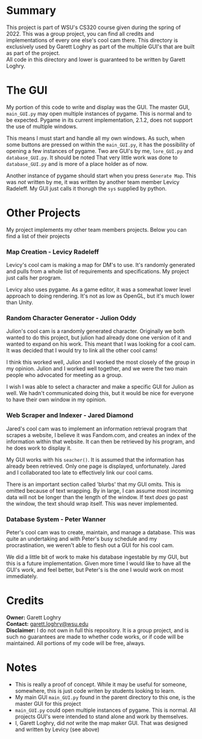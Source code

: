 # Summary
This project is part of WSU's CS320 course given during the spring of 2022. 
This was a group project, you can find all credits and implementations of every one else's cool cam there. 
This directory is exclusively used by Garett Loghry as part of the multiple GUI's that are built as part of the project.  
All code in this directory and lower is guaranteed to be written by Garett Loghry.

# The GUI
My portion of this code to write and display was the GUI. The master GUI, `main_GUI.py` may open 
    multiple instances of pygame. This is normal and to be expected. Pygame in its current implementation, 
    2.1.2, does not support the use of multiple windows.  

This means I must start and handle all my own windows. 
    As such, when some buttons are pressed on within the `main_GUI.py`, it has the possibility of opening a few 
    instances of pygame. Two are GUI's by me, `lore_GUI.py` and `database_GUI.py`. It should be noted 
    That very little work was done to `database_GUI.py` and is more of a place holder as of now.  

Another instance of pygame should start when you press `Generate Map`. This was *not* written by me, it was written 
    by another team member Levicy Radeleff. My GUI just calls it thorugh the `sys` supplied by python. 

# Other Projects
My project implements my other team members projects. Below you can find a list of their projects

### Map Creation - Levicy Radeleff
Levicy's cool cam is making a map for DM's to use. It's randomly generated and pulls 
    from a whole list of requirements and specifications. My project just calls her program.  

Levicy also uses pygame. As a game editor, it was a somewhat lower level approach to doing rendering. 
    It's not as low as OpenGL, but it's much lower than Unity.

### Random Character Generator - Julion Oddy
Julion's cool cam is a randomly generated character. Originally we both wanted to do this project, 
    but julion had already done one version of it and wanted to expand on his work. This meant 
    that I was looking for a cool cam. It was decided that I would try to link all the other cool cams! 

I think this worked well, Julion and I worked the most closely of the group in my opinion. 
    Julion and I worked well together, and we were the two main people who advocated for meeting as a group.  

I wish I was able to select a character and make a specific GUI for Julion as well. We hadn't communicated 
    doing this, but it would be nice for everyone to have their own window in my opinion.


### Web Scraper and Indexer - Jared Diamond
Jared's cool cam was to implement an information retrieval program that scrapes a website, 
    I believe it was Fandom.com, and creates an index of the information within that website. 
    It can then be retrieved by his program, and he does work to display it.  

My GUI works with his `seacher()`. It is assumed that the information has already been retrieved. 
    Only one page is displayed, unfortunately. Jared and I collaborated too late to effectively link our cool cams.  

There is an important section called 'blurbs' that my GUI omits. This is omitted because of text wrapping. 
    By in large, I can assume most incoming data will not be longer than the length of the window. 
    If text *does* go past the window, the text should wrap itself. This was never implemented.

### Database System - Peter Wanner
Peter's cool cam was to create, maintain, and manage a database. This was quite an undertaking and with 
    Peter's busy schedule and my procrastination, we weren't able to flesh out a GUI for his cool cam.  

We did a little bit of work to make his database ingestable by my GUI, but this is a future 
    implementation. Given more time I would like to have all the GUI's work, and feel better, 
    but Peter's is the one I would work on most immediately. 


# Credits
**Owner:** Garett Loghry  
**Contact:** garett.loghry@wsu.edu  
**Disclaimer:** I do not own in full this repository. It is a group project, and is such no guarantees are made to 
        whether code works, or if code will be maintained. All portions of my code will be free, always.  

# Notes
* This is really a proof of concept. While it may be useful for someone, somewhere, this is just code writen by 
    students looking to learn. 
* My main GUI `main_GUI.py` found in the parent directory to this one, is the master GUI for this project
* `main_GUI.py` could open multiple instances of pygame. This is normal. All projects GUI's were intended 
  to stand alone and work by themselves. 
* I, Garett Loghry, did *not* write the map maker GUI. That was designed and written by Levicy (see above)